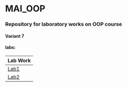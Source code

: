 # MAI_OOP

### Repository for laboratory works on OOP course

#### Variant 7

#### labs:
|Lab Work|
|-|
|[Lab1](/lab1/)|
|[Lab2](/lab2/)|